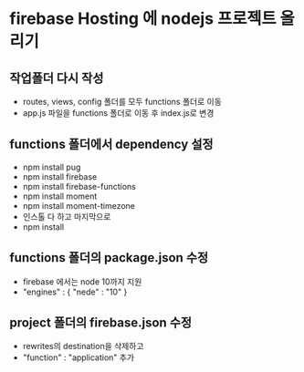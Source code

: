 # firebase Hosting 에 nodejs 프로젝트 올리기

## 작업폴더 다시 작성

- routes, views, config 폴더를 모두 functions 폴더로 이동
- app.js 파일을 functions 폴더로 이동 후 index.js로 변경

## functions 폴더에서 dependency 설정

- npm install pug
- npm install firebase
- npm install firebase-functions
- npm install moment
- npm install moment-timezone
- 인스톨 다 하고 마지막으로
- npm install

## functions 폴더의 package.json 수정

- firebase 에서는 node 10까지 지원
- "engines" : {
  "nede" : "10"
  }

## project 폴더의 firebase.json 수정

- rewrites의 destination을 삭제하고
- "function" : "application" 추가
